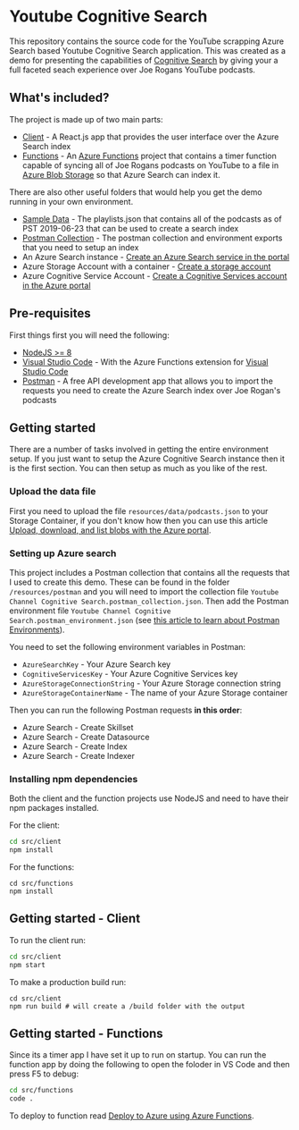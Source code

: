 # Youtube Cognitive Search

This repository contains the source code for the YouTube scrapping Azure Search based Youtube Cognitive Search application. This was created as a demo for presenting the capabilities of [Cognitive Search](https://docs.microsoft.com/en-us/azure/search/cognitive-search-concept-intro) by giving your a full faceted seach experience over Joe Rogans YouTube podcasts.

## What's included?

The project is made up of two main parts:

- [Client](/src/client) - A React.js app that provides the user interface over the Azure Search index
- [Functions](/src/functions) - An [Azure Functions]() project that contains a timer function capable of syncing all of Joe Rogans podcasts on YouTube to a file in [Azure Blob Storage]() so that Azure Search can index it.

There are also other useful folders that would help you get the demo running in your own environment.

- [Sample Data](/resources/data) - The playlists.json that contains all of the podcasts as of PST 2019-06-23 that can be used to create a search index
- [Postman Collection](/resources/postman) - The postman collection and environment exports that you need to setup an index
- An Azure Search instance - [Create an Azure Search service in the portal](https://docs.microsoft.com/en-us/azure/search/search-create-service-portal)
- Azure Storage Account with a container - [Create a storage account](https://docs.microsoft.com/en-us/azure/storage/common/storage-quickstart-create-account?tabs=azure-portal)
- Azure Cognitive Service Account - [Create a Cognitive Services account in the Azure portal](https://docs.microsoft.com/en-us/azure/cognitive-services/cognitive-services-apis-create-account)

## Pre-requisites

First things first you will need the following:

- [NodeJS >= 8](https://nodejs.org/en/download/)
- [Visual Studio Code](https://visualstudio.microsoft.com/) - With the Azure Functions extension for [Visual Studio Code](https://code.visualstudio.com/tutorials/functions-extension/getting-started)
- [Postman](https://www.getpostman.com/downloads/) - A free API development app that allows you to import the requests you need to create the Azure Search index over Joe Rogan's podcasts

## Getting started

There are a number of tasks involved in getting the entire environment setup. If you just want to setup the Azure Cognitive Search instance then it is the first section. You can then setup as much as you like of the rest.

### Upload the data file

First you need to upload the file `resources/data/podcasts.json` to your Storage Container, if you don't know how then you can use this article [Upload, download, and list blobs with the Azure portal](https://docs.microsoft.com/en-us/azure/storage/blobs/storage-quickstart-blobs-portal).

### Setting up Azure search

This project includes a Postman collection that contains all the requests that I used to create this demo. These can be found in the folder `/resources/postman` and you will need to import the collection file `Youtube Channel Cognitive Search.postman_collection.json`. Then add the Postman environment file  `Youtube Channel Cognitive Search.postman_environment.json` (see [this article to learn about Postman Environments](https://learning.getpostman.com/docs/postman/environments_and_globals/manage_environments/)).

You need to set the following environment variables in Postman:

- `AzureSearchKey` - Your Azure Search key
- `CognitiveServicesKey` - Your Azure Cognitive Services key
- `AzureStorageConnectionString` - Your Azure Storage connection string
- `AzureStorageContainerName` - The name of your Azure Storage container

Then you can run the following Postman requests **in this order**:

- Azure Search - Create Skillset
- Azure Search - Create Datasource
- Azure Search - Create Index
- Azure Search - Create Indexer

### Installing npm dependencies

Both the client and the function projects use NodeJS and need to have their npm packages installed.

For the client:

``` bash
cd src/client
npm install
```

For the functions:

```
cd src/functions
npm install
```

## Getting started - Client

To run the client run:

``` bash
cd src/client
npm start
```

To make a production build run:

```
cd src/client
npm run build # will create a /build folder with the output
```

## Getting started - Functions

Since its a timer app I have set it up to run on startup. You can run the function app by doing the following to open the foloder in VS Code and then press F5 to debug:

``` bash
cd src/functions
code .
```

To deploy to function read [Deploy to Azure using Azure Functions](https://code.visualstudio.com/tutorials/functions-extension/getting-started).